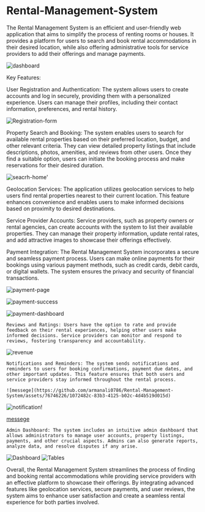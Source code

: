 # Rental-Management-System

The Rental Management System is an efficient and user-friendly web application that aims to simplify the process of renting rooms or houses. It provides a platform for users to search and book rental accommodations in their desired location, while also offering administrative tools for service providers to add their offerings and manage payments.


![dashboard](https://github.com/armanali0786/Rental-Management-System/assets/76746226/00420d82-8fc5-4590-af9d-2113eaf1424b)



Key Features:

User Registration and Authentication: The system allows users to create accounts and log in securely, providing them with a personalized experience. Users can manage their profiles, including their contact information, preferences, and rental history.


![Registration-form](https://github.com/armanali0786/Rental-Management-System/assets/76746226/340f48ba-ce61-4b92-9cba-9c43f8a66b50)

Property Search and Booking: The system enables users to search for available rental properties based on their preferred location, budget, and other relevant criteria. They can view detailed property listings that include descriptions, photos, amenities, and reviews from other users. Once they find a suitable option, users can initiate the booking process and make reservations for their desired duration.


![seacrh-home'](https://github.com/armanali0786/Rental-Management-System/assets/76746226/03add9c6-7524-4785-8f79-4adecc691505)


Geolocation Services: The application utilizes geolocation services to help users find rental properties nearest to their current location. This feature enhances convenience and enables users to make informed decisions based on proximity to desired destinations.

Service Provider Accounts: Service providers, such as property owners or rental agencies, can create accounts with the system to list their available properties. They can manage their property information, update rental rates, and add attractive images to showcase their offerings effectively.


Payment Integration: The Rental Management System incorporates a secure and seamless payment process. Users can make online payments for their bookings using various payment methods, such as credit cards, debit cards, or digital wallets. The system ensures the privacy and security of financial transactions.

 ![payment-page](https://github.com/armanali0786/Rental-Management-System/assets/76746226/2b365416-0985-4d75-bf73-8326218a8ccf)
 
 
 ![payment-success](https://github.com/armanali0786/Rental-Management-System/assets/76746226/a7673de8-edf4-4f74-bb9e-c21a9f64b92e)
 

![payment-dashboard](https://github.com/armanali0786/Rental-Management-System/assets/76746226/ccac2f1b-5aa1-4a3d-8562-eb8a559450d3)

 

    Reviews and Ratings: Users have the option to rate and provide feedback on their rental experiences, helping other users make informed decisions. Service providers can monitor and respond to reviews, fostering transparency and accountability.


![revenue](https://github.com/armanali0786/Rental-Management-System/assets/76746226/769f88be-3c50-4233-8531-6297776ece5d)



    Notifications and Reminders: The system sends notifications and reminders to users for booking confirmations, payment due dates, and other important updates. This feature ensures that both users and service providers stay informed throughout the rental process.
    
    ![messege](https://github.com/armanali0786/Rental-Management-System/assets/76746226/1072482c-83b3-4125-b02c-4d4b519d015d)

    
![notification](https://github.com/armanali0786/Rental-Management-System/assets/76746226/c77ee6f6-a62b-457f-990a-2966cea3d22e)!

[messege](https://github.com/armanali0786/Rental-Management-System/assets/76746226/9765208c-24f5-4ad1-8bac-bc03d65206c9)



    Admin Dashboard: The system includes an intuitive admin dashboard that allows administrators to manage user accounts, property listings, payments, and other crucial aspects. Admins can also generate reports, analyze data, and resolve disputes if any arise.
    
    
  
 ![Dashboard](https://github.com/armanali0786/Rental-Management-System/assets/76746226/3fe9999a-c547-488e-9813-dbbfd7ddece8)
![Tables](https://github.com/armanali0786/Rental-Management-System/assets/76746226/09c5a4b9-378a-4f0d-884e-d72f3ad36501)

    

Overall, the Rental Management System streamlines the process of finding and booking rental accommodations while providing service providers with an effective platform to showcase their offerings. By integrating advanced features like geolocation services, secure payments, and user reviews, the system aims to enhance user satisfaction and create a seamless rental experience for both parties involved.







